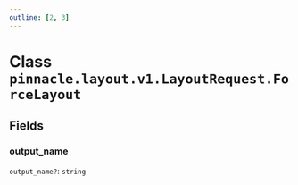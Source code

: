 ```yaml
---
outline: [2, 3]
---
```


# Class `pinnacle.layout.v1.LayoutRequest.ForceLayout`




## Fields

### output_name <Badge type="danger" text="nullable" />

`output_name?`: <code>string</code>





